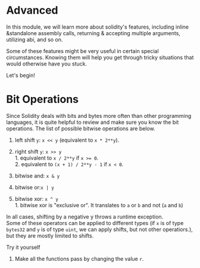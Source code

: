 # Advanced

In this module, we will learn more about solidity's features, including inline &standalone assembly calls, returning & accepting multiple arguments, utilizing abi, and so on.

Some of these features might be very useful in certain special circumstances. Knowing them will help you get through tricky situations that would otherwise have you stuck.

Let's begin!

# Bit Operations

Since Solidity deals with bits and bytes more often than other programming languages, it is quite helpful to review and make sure you know the bit operations.
The list of possible bitwise operations are below.

  1. left shift `y`: `x << y` (equivalent to `x * 2**y`).
  
  2.  right shift `y`: `x >> y`  
    1. equivalent to `x / 2**y` if `x >= 0`.  
    2. equivalent to `(x + 1) / 2**y - 1` if `x < 0`.

  3. bitwise and: `x & y`
  
  4. bitwise or:`x | y`
  
  5. bitwise xor: `x ^ y`  
    1. bitwise xor is "exclusive or". It translates to `a` or `b` and not (`a` and `b`)

In all cases, shifting by a negative y throws a runtime exception.  
Some of these operators can be applied to different types (if `x` is of type `bytes32` and `y` is of type `uint`, we can apply shifts, but not other operatiors.), but they are mostly limited to shifts.

Try it yourself

  1. Make all the functions pass by changing the value `r`.

